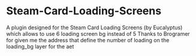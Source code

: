 # Steam-Card-Loading-Screens
A plugin designed for the Steam Card Loading Screens (by Eucalyptus) which allows to use 6 loading screen bg instead of 5
Thanks to Brogramer for given me the address that define the number of loading on the loading_bg layer for the aet
